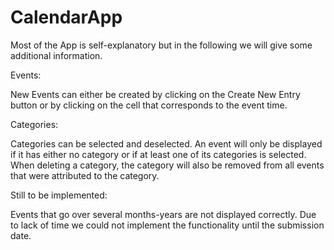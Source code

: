 # CalendarApp

Most of the App is self-explanatory but in the following we will give some additional information.

Events:

New Events can either be created by clicking on the Create New Entry button or by clicking on the cell that corresponds to the event time.

Categories:

Categories can be selected and deselected. An event will only be displayed if it has either no category or if at least one of its categories is selected.
When deleting a category, the category will also be removed from all events that were attributed to the category.

Still to be implemented:

Events that go over several months-years are not displayed correctly. Due to lack of time we could not implement the functionality until
the submission date.